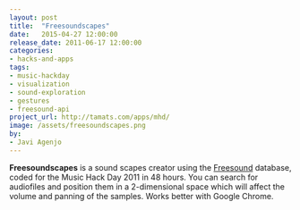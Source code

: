 ```yaml
---
layout: post
title:  "Freesoundscapes"
date:   2015-04-27 12:00:00
release_date: 2011-06-17 12:00:00
categories: 
- hacks-and-apps
tags:
- music-hackday 
- visualization 
- sound-exploration
- gestures
- freesound-api 
project_url: http://tamats.com/apps/mhd/
image: /assets/freesoundscapes.png
by: 
- Javi Agenjo
---
```


**Freesoundscapes** is a sound scapes creator using the [Freesound](http://www.freesound.org) database, coded for the Music Hack Day 2011 in 48 hours. You can search for audiofiles and position them in a 2-dimensional space which will affect the volume and panning of the samples. Works better with Google Chrome.

